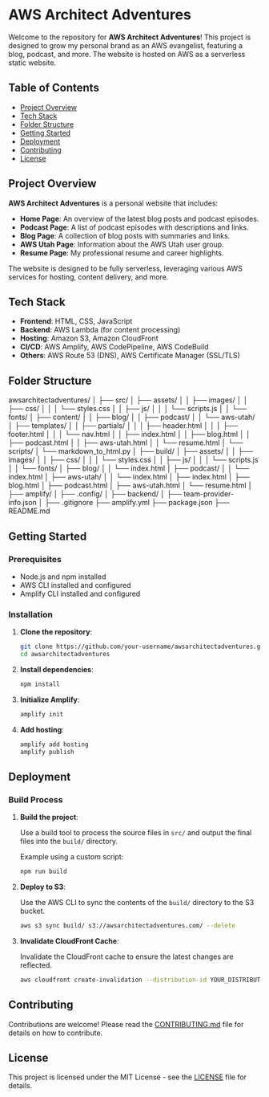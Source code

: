 # AWS Architect Adventures

Welcome to the repository for **AWS Architect Adventures**! This project is designed to grow my personal brand as an AWS evangelist, featuring a blog, podcast, and more. The website is hosted on AWS as a serverless static website.

## Table of Contents

- [Project Overview](#project-overview)
- [Tech Stack](#tech-stack)
- [Folder Structure](#folder-structure)
- [Getting Started](#getting-started)
- [Deployment](#deployment)
- [Contributing](#contributing)
- [License](#license)

## Project Overview

**AWS Architect Adventures** is a personal website that includes:

- **Home Page**: An overview of the latest blog posts and podcast episodes.
- **Podcast Page**: A list of podcast episodes with descriptions and links.
- **Blog Page**: A collection of blog posts with summaries and links.
- **AWS Utah Page**: Information about the AWS Utah user group.
- **Resume Page**: My professional resume and career highlights.

The website is designed to be fully serverless, leveraging various AWS services for hosting, content delivery, and more.

## Tech Stack

- **Frontend**: HTML, CSS, JavaScript
- **Backend**: AWS Lambda (for content processing)
- **Hosting**: Amazon S3, Amazon CloudFront
- **CI/CD**: AWS Amplify, AWS CodePipeline, AWS CodeBuild
- **Others**: AWS Route 53 (DNS), AWS Certificate Manager (SSL/TLS)

## Folder Structure

awsarchitectadventures/
│
├── src/
│ ├── assets/
│ │ ├── images/
│ │ ├── css/
│ │ │ └── styles.css
│ │ ├── js/
│ │ │ └── scripts.js
│ │ └── fonts/
│ ├── content/
│ │ ├── blog/
│ │ ├── podcast/
│ │ └── aws-utah/
│ ├── templates/
│ │ ├── partials/
│ │ │ ├── header.html
│ │ │ ├── footer.html
│ │ │ └── nav.html
│ │ ├── index.html
│ │ ├── blog.html
│ │ ├── podcast.html
│ │ ├── aws-utah.html
│ │ └── resume.html
│ └── scripts/
│ └── markdown_to_html.py
│
├── build/
│ ├── assets/
│ │ ├── images/
│ │ ├── css/
│ │ │ └── styles.css
│ │ ├── js/
│ │ │ └── scripts.js
│ │ └── fonts/
│ ├── blog/
│ │ └── index.html
│ ├── podcast/
│ │ └── index.html
│ ├── aws-utah/
│ │ └── index.html
│ ├── index.html
│ ├── blog.html
│ ├── podcast.html
│ ├── aws-utah.html
│ └── resume.html
│
├── amplify/
│ ├── .config/
│ ├── backend/
│ ├── team-provider-info.json
│
├── .gitignore
├── amplify.yml
├── package.json
├── README.md


## Getting Started

### Prerequisites

- Node.js and npm installed
- AWS CLI installed and configured
- Amplify CLI installed and configured

### Installation

1. **Clone the repository**:

    ```sh
    git clone https://github.com/your-username/awsarchitectadventures.git
    cd awsarchitectadventures
    ```

2. **Install dependencies**:

    ```sh
    npm install
    ```

3. **Initialize Amplify**:

    ```sh
    amplify init
    ```

4. **Add hosting**:

    ```sh
    amplify add hosting
    amplify publish
    ```

## Deployment

### Build Process

1. **Build the project**:

    Use a build tool to process the source files in `src/` and output the final files into the `build/` directory.

    Example using a custom script:

    ```sh
    npm run build
    ```

2. **Deploy to S3**:

    Use the AWS CLI to sync the contents of the `build/` directory to the S3 bucket.

    ```sh
    aws s3 sync build/ s3://awsarchitectadventures.com/ --delete
    ```

3. **Invalidate CloudFront Cache**:

    Invalidate the CloudFront cache to ensure the latest changes are reflected.

    ```sh
    aws cloudfront create-invalidation --distribution-id YOUR_DISTRIBUTION_ID --paths "/*"
    ```

## Contributing

Contributions are welcome! Please read the [CONTRIBUTING.md](CONTRIBUTING.md) file for details on how to contribute.

## License

This project is licensed under the MIT License - see the [LICENSE](LICENSE) file for details.

